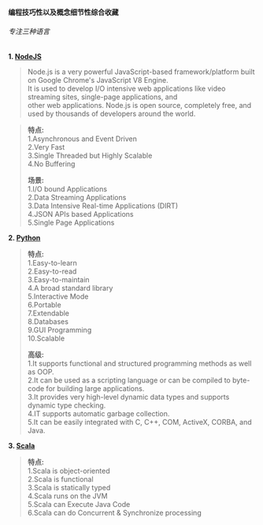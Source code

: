 #### 编程技巧性以及概念细节性综合收藏   

###### 专注三种语言   

**1. [NodeJS](https://nodejs.org/en/)**  
>   Node.js is a very powerful JavaScript-based framework/platform built on Google Chrome's JavaScript V8 Engine.   
> It is used to develop I/O intensive web applications like video streaming sites, single-page applications, and   
> other web applications. Node.js is open source, completely free, and used by thousands of developers around the world.   

> **特点:**  
> 1.Asynchronous and Event Driven  
> 2.Very Fast  
> 3.Single Threaded but Highly Scalable  
> 4.No Buffering  
> 
> **场景:**  
> 1.I/O bound Applications  
> 2.Data Streaming Applications  
> 3.Data Intensive Real-time Applications (DIRT)  
> 4.JSON APIs based Applications  
> 5.Single Page Applications  

**2. [Python](https://www.python.org/)**

> **特点:**  
> 1.Easy-to-learn  
> 2.Easy-to-read  
> 3.Easy-to-maintain  
> 4.A broad standard library  
> 5.Interactive Mode  
> 6.Portable  
> 7.Extendable  
> 8.Databases  
> 9.GUI Programming  
> 10.Scalable  
> 
> **高级:**  
> 1.It supports functional and structured programming methods as well as OOP.  
> 2.It can be used as a scripting language or can be compiled to byte-code for building large applications.  
> 3.It provides very high-level dynamic data types and supports dynamic type checking.  
> 4.IT supports automatic garbage collection.  
> 5.It can be easily integrated with C, C++, COM, ActiveX, CORBA, and Java.  

**3. [Scala](http://www.scala-lang.org/)**

> **特点:**  
> 1.Scala is object-oriented  
> 2.Scala is functional  
> 3.Scala is statically typed  
> 4.Scala runs on the JVM  
> 5.Scala can Execute Java Code  
> 6.Scala can do Concurrent & Synchronize processing  

